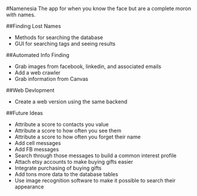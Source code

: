#Namenesia
The app for when you know the face but are a complete moron with names.

##Finding Lost Names
 - Methods for searching the database
 - GUI for searching tags and seeing results

##Automated Info Finding
 - Grab images from facebook, linkedin, and associated emails
 - Add a web crawler
 - Grab information from Canvas
 
##Web Devlopment
 - Create a web version using the same backend

##Future Ideas
 - Attribute a score to contacts you value
 - Attribute a score to how often you see them
 - Attribute a score to how often you forget their name
 - Add cell messages
 - Add FB messages
 - Search through those messages to build a common interest profile
 - Attach etsy accounts to make buying gifts easier
 - Integrate purchasing of buying gifts
 - Add tons more data to the database tables
 - Use image recognition software to make it possible to search their appearance
